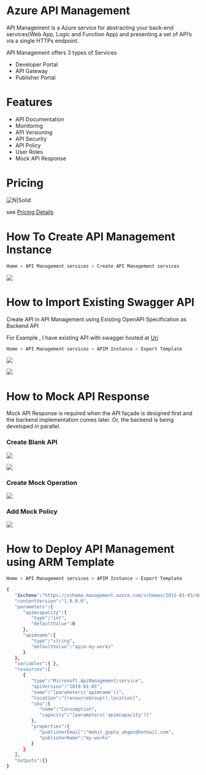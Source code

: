 # Azure API Management

API Management is a Azure service for abstracting your back-end services(Web App, Logic and Function App) and presenting a set of API’s via a single HTTPs endpoint.

API Management offers 3 types of Services
  - Developer Portal
  - API Gateway
  - Publisher Portal

# Features

  - API Documentation
  - Monitoring
  - API Versioning
  - API Security
  - API Policy
  - User Roles
  - Mock API Response

# Pricing

![N|Solid](Images/APIM-Pricing.png)

see [Pricing Details](https://azure.microsoft.com/en-us/pricing/details/api-management/)
# How To Create API Management Instance

```sh
Home > API Management services > Create API Management services
```

![](Images/Create-APIM.png)

# How to Import Existing Swagger API 

Create API in API Management using Existing  OpenAPI Specification as Backend API

For Example , I have existing API with swagger hosted at [Uri](https://conferenceapi.azurewebsites.net/?format=json)

```sh
Home > API Management services > APIM Instance > Export Template
```
![](Images/Create-API-OpenAPI.png)

![](Images/Create-API-OpenAPI-Step2.png)

# How to Mock API Response

Mock API Response is required when the API façade is designed first and the backend implementation comes later. Or, the backend is being developed in parallel.

### Create Blank API

![](Images/Mock-Response-1.png)

![](Images/Mock-Response-2.png)

### Create Mock Operation

![](Images/Mock-Response-3.png)

### Add Mock Policy 

![](Images/Mock-Response-4.png)

# How to Deploy API Management using ARM Template

```sh
Home > API Management services > APIM Instance > Export Template
```

```sh
{
   "$schema":"https://schema.management.azure.com/schemas/2015-01-01/deploymentTemplate.json#",
   "contentVersion":"1.0.0.0",
   "parameters":{
      "apimcapacity":{
         "type":"int",
         "defaultValue":0
      },
      "apimname":{
         "type":"string",
         "defaultValue":"apim-my-works"
      }
   },
   "variables":{ },
   "resources":[
      {
         "type":"Microsoft.ApiManagement/service",
         "apiVersion":"2019-01-01",
         "name":"[parameters('apimname')]",
         "location":"[resourceGroup().location]",
         "sku":{
            "name":"Consumption",
            "capacity":"[parameters('apimcapacity')]"
         },
         "properties":{
            "publisherEmail":"mohit_gupta_akgec@hotmail.com",
            "publisherName":"my-works"
         }
      }
   ],
   "outputs":{}
}
```
